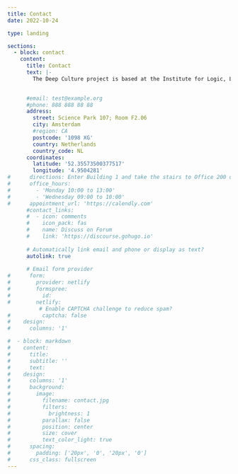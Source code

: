 ```yaml
---
title: Contact
date: 2022-10-24

type: landing

sections:
  - block: contact
    content:
      title: Contact
      text: |-
        The Deep Culture project is based at the Institute for Logic, Language and Computation (https://www.illc.uva.nl/).

        
      #email: test@example.org
      #phone: 888 888 88 88
      address:
        street: Science Park 107; Room F2.06
        city: Amsterdam
        #region: CA
        postcode: '1098 XG'
        country: Netherlands
        country_code: NL
      coordinates:
        latitude: '52.35573500377517' 
        longitude: '4.9504281'
#      directions: Enter Building 1 and take the stairs to Office 200 on Floor 2
#      office_hours:
#        - 'Monday 10:00 to 13:00'
#        - 'Wednesday 09:00 to 10:00'
#      appointment_url: 'https://calendly.com'
      #contact_links:
      #  - icon: comments
      #    icon_pack: fas
      #    name: Discuss on Forum
      #    link: 'https://discourse.gohugo.io'
    
      # Automatically link email and phone or display as text?
      autolink: true
    
      # Email form provider
#      form:
#        provider: netlify
#        formspree:
#          id:
#        netlify:
          # Enable CAPTCHA challenge to reduce spam?
#          captcha: false
#    design:
#      columns: '1'

#  - block: markdown
#    content:
#      title:
#      subtitle: ''
#      text:
#    design:
#      columns: '1'
#      background:
#        image: 
#          filename: contact.jpg
#          filters:
#            brightness: 1
#          parallax: false
#          position: center
#          size: cover
#          text_color_light: true
#      spacing:
#        padding: ['20px', '0', '20px', '0']
#      css_class: fullscreen
---
```

